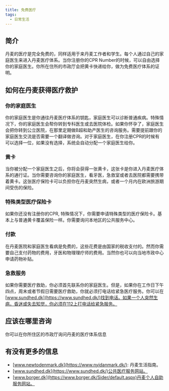 ```yaml
---
title: 免费医疗
tags:
  - 日常生活
---
```


## 简介
丹麦的医疗是完全免费的，同样适用于来丹麦工作者和学生。每个人通过自己的家庭医生来进入丹麦医疗体系。当你注册你的CPR Number的时候，可以自由选择你的家庭医生。你所在住所的市政厅会把黄卡快递给你，做为免费医疗体系的证明。

## 如何在丹麦获得医疗救护
### 你的家庭医生
你的家庭医生是你通往丹麦医疗体系的钥匙，家庭医生可以诊断普通疾病。特殊情况下，你的家庭医生会帮你转到专科医生或去医院体检。如果你怀孕了，家庭医生会把你转到公立医院，在那里定期做B超和助产医生的咨询服务。需要提前跟你的家庭医生交流是否需要一个翻译做咨询。对于家庭医生，在你注册CPR的时候有可以选择一位，如果没有选择，系统会自动分配一个家庭医生给你。

### 黄卡
当你被分配一个家庭医生之后，你将会获得一张黄卡，这张卡是你进入丹麦医疗体系的通行证。当你需要咨询你的家庭医生，看牙医，急救室或者去医院都需要携带着黄卡。这张医疗保险卡可以负担你在丹麦突然生病，或者一个月内在欧洲旅游期间受伤的保险。

### 特殊类型医疗保险卡
如果你还没有注册你的CPR, 特殊情况下，你需要申请特殊类型的医疗保险卡。基本上与普通黄卡覆盖保险一样。你需要询问本地区的公共服务中心。

### 付款
在丹麦医院和家庭医生看病是免费的，这些花费是由国家的税收支付的。然而你需要自己支付药物的费用，牙医和物理理疗师的费用。当然你也可以向当地市政中心申请药物补贴。

### 急救服务
如果你需要医疗救助，你必须首先联系你的家庭医生。但是，如果你在工作日下午四点，周末或者节假日需要医疗救助，你就必须打电话给紧急医疗服务。你可以在[www.sundhed.dk](https://www.sundhed.dk/)找到电话。如果一个人突然生病，昏迷或失去知觉，你必须在112上打电话给紧急服务。

## 应该在哪里咨询
你可以在你所住区的市政厅询问丹麦的医疗体系信息

## 有没有更多的信息
* [www.newtodenmark.dk](https://www.nyidanmark.dk/): 丹麦生活指南。
* [www.sundhed.dk](https://www.sundhed.dk/)公共医疗服务网站。
* [www.borger.dk](https://www.borger.dk/Sider/default.aspx)丹麦个人自助服务网站。
